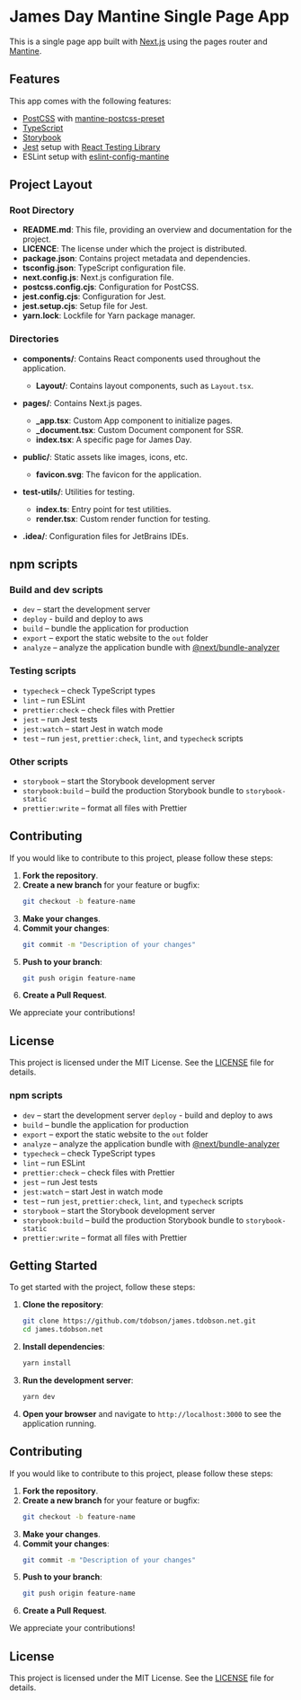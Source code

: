 # James Day Mantine Single Page App

This is a single page app built with [Next.js](https://nextjs.org/) using the pages router and [Mantine](https://mantine.dev/).

## Features

This app comes with the following features:

- [PostCSS](https://postcss.org/) with [mantine-postcss-preset](https://mantine.dev/styles/postcss-preset)
- [TypeScript](https://www.typescriptlang.org/)
- [Storybook](https://storybook.js.org/)
- [Jest](https://jestjs.io/) setup with [React Testing Library](https://testing-library.com/docs/react-testing-library/intro)
- ESLint setup with [eslint-config-mantine](https://github.com/mantinedev/eslint-config-mantine)

## Project Layout

### Root Directory

- **README.md**: This file, providing an overview and documentation for the project.
- **LICENCE**: The license under which the project is distributed.
- **package.json**: Contains project metadata and dependencies.
- **tsconfig.json**: TypeScript configuration file.
- **next.config.js**: Next.js configuration file.
- **postcss.config.cjs**: Configuration for PostCSS.
- **jest.config.cjs**: Configuration for Jest.
- **jest.setup.cjs**: Setup file for Jest.
- **yarn.lock**: Lockfile for Yarn package manager.

### Directories

- **components/**: Contains React components used throughout the application.
  - **Layout/**: Contains layout components, such as `Layout.tsx`.
- **pages/**: Contains Next.js pages.
  - **_app.tsx**: Custom App component to initialize pages.
  - **_document.tsx**: Custom Document component for SSR.
  - **index.tsx**: A specific page for James Day.
  
- **public/**: Static assets like images, icons, etc.
  - **favicon.svg**: The favicon for the application.
- **test-utils/**: Utilities for testing.
  - **index.ts**: Entry point for test utilities.
  - **render.tsx**: Custom render function for testing.
- **.idea/**: Configuration files for JetBrains IDEs.

## npm scripts

### Build and dev scripts

- `dev` – start the development server
- `deploy` - build and deploy to aws
- `build` – bundle the application for production
- `export` – export the static website to the `out` folder
- `analyze` – analyze the application bundle with [@next/bundle-analyzer](https://www.npmjs.com/package/@next/bundle-analyzer)

### Testing scripts

- `typecheck` – check TypeScript types
- `lint` – run ESLint
- `prettier:check` – check files with Prettier
- `jest` – run Jest tests
- `jest:watch` – start Jest in watch mode
- `test` – run `jest`, `prettier:check`, `lint`, and `typecheck` scripts

### Other scripts

- `storybook` – start the Storybook development server
- `storybook:build` – build the production Storybook bundle to `storybook-static`
- `prettier:write` – format all files with Prettier

## Contributing

If you would like to contribute to this project, please follow these steps:

1. **Fork the repository**.
2. **Create a new branch** for your feature or bugfix:
   ```sh
   git checkout -b feature-name
   ```
3. **Make your changes**.
4. **Commit your changes**:
   ```sh
   git commit -m "Description of your changes"
   ```
5. **Push to your branch**:
   ```sh
   git push origin feature-name
   ```
6. **Create a Pull Request**.

We appreciate your contributions!

## License

This project is licensed under the MIT License. See the [LICENSE](./LICENSE) file for details.

### npm scripts

- `dev` – start the development server
  `deploy` - build and deploy to aws
- `build` – bundle the application for production
- `export` – export the static website to the `out` folder
- `analyze` – analyze the application bundle with [@next/bundle-analyzer](https://www.npmjs.com/package/@next/bundle-analyzer)
- `typecheck` – check TypeScript types
- `lint` – run ESLint
- `prettier:check` – check files with Prettier
- `jest` – run Jest tests
- `jest:watch` – start Jest in watch mode
- `test` – run `jest`, `prettier:check`, `lint`, and `typecheck` scripts
- `storybook` – start the Storybook development server
- `storybook:build` – build the production Storybook bundle to `storybook-static`
- `prettier:write` – format all files with Prettier

## Getting Started

To get started with the project, follow these steps:

1. **Clone the repository**:
   ```sh
   git clone https://github.com/tdobson/james.tdobson.net.git
   cd james.tdobson.net
   ```

2. **Install dependencies**:
   ```sh
   yarn install
   ```

3. **Run the development server**:
   ```sh
   yarn dev
   ```

4. **Open your browser** and navigate to `http://localhost:3000` to see the application running.

## Contributing

If you would like to contribute to this project, please follow these steps:

1. **Fork the repository**.
2. **Create a new branch** for your feature or bugfix:
   ```sh
   git checkout -b feature-name
   ```
3. **Make your changes**.
4. **Commit your changes**:
   ```sh
   git commit -m "Description of your changes"
   ```
5. **Push to your branch**:
   ```sh
   git push origin feature-name
   ```
6. **Create a Pull Request**.

We appreciate your contributions!

## License

This project is licensed under the MIT License. See the [LICENSE](./LICENSE) file for details.
